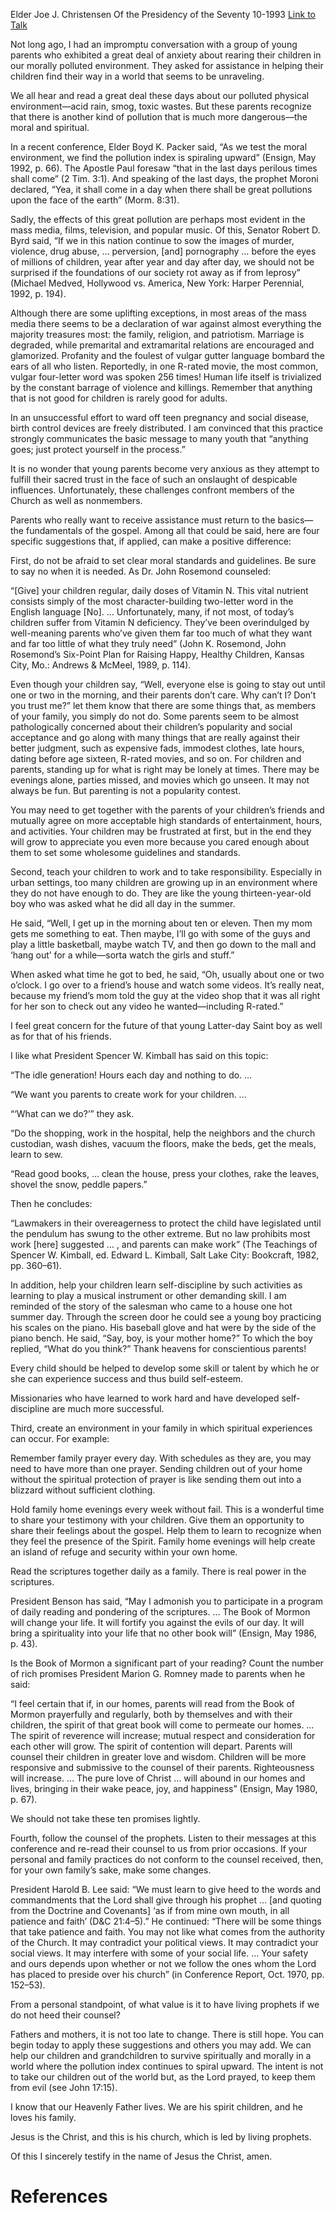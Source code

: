 Elder Joe J. Christensen
Of the Presidency of the Seventy
10-1993
[Link to Talk](https://www.churchofjesuschrist.org/study/general-conference/1993/10/rearing-children-in-a-polluted-environment?lang=eng)

Not long ago, I had an impromptu conversation with a group of young parents who exhibited a great deal of anxiety about rearing their children in our morally polluted environment. They asked for assistance in helping their children find their way in a world that seems to be unraveling.

We all hear and read a great deal these days about our polluted physical environment—acid rain, smog, toxic wastes. But these parents recognize that there is another kind of pollution that is much more dangerous—the moral and spiritual.

In a recent conference, Elder Boyd K. Packer said, “As we test the moral environment, we find the pollution index is spiraling upward” (Ensign, May 1992, p. 66). The Apostle Paul foresaw “that in the last days perilous times shall come” (2 Tim. 3:1). And speaking of the last days, the prophet Moroni declared, “Yea, it shall come in a day when there shall be great pollutions upon the face of the earth” (Morm. 8:31).

Sadly, the effects of this great pollution are perhaps most evident in the mass media, films, television, and popular music. Of this, Senator Robert D. Byrd said, “If we in this nation continue to sow the images of murder, violence, drug abuse, … perversion, [and] pornography … before the eyes of millions of children, year after year and day after day, we should not be surprised if the foundations of our society rot away as if from leprosy” (Michael Medved, Hollywood vs. America, New York: Harper Perennial, 1992, p. 194).

Although there are some uplifting exceptions, in most areas of the mass media there seems to be a declaration of war against almost everything the majority treasures most: the family, religion, and patriotism. Marriage is degraded, while premarital and extramarital relations are encouraged and glamorized. Profanity and the foulest of vulgar gutter language bombard the ears of all who listen. Reportedly, in one R-rated movie, the most common, vulgar four-letter word was spoken 256 times! Human life itself is trivialized by the constant barrage of violence and killings. Remember that anything that is not good for children is rarely good for adults.

In an unsuccessful effort to ward off teen pregnancy and social disease, birth control devices are freely distributed. I am convinced that this practice strongly communicates the basic message to many youth that “anything goes; just protect yourself in the process.”

It is no wonder that young parents become very anxious as they attempt to fulfill their sacred trust in the face of such an onslaught of despicable influences. Unfortunately, these challenges confront members of the Church as well as nonmembers.

Parents who really want to receive assistance must return to the basics—the fundamentals of the gospel. Among all that could be said, here are four specific suggestions that, if applied, can make a positive difference:

First, do not be afraid to set clear moral standards and guidelines. Be sure to say no when it is needed. As Dr. John Rosemond counseled:

“[Give] your children regular, daily doses of Vitamin N. This vital nutrient consists simply of the most character-building two-letter word in the English language [No]. … Unfortunately, many, if not most, of today’s children suffer from Vitamin N deficiency. They’ve been overindulged by well-meaning parents who’ve given them far too much of what they want and far too little of what they truly need” (John K. Rosemond, John Rosemond’s Six-Point Plan for Raising Happy, Healthy Children, Kansas City, Mo.: Andrews & McMeel, 1989, p. 114).

Even though your children say, “Well, everyone else is going to stay out until one or two in the morning, and their parents don’t care. Why can’t I? Don’t you trust me?” let them know that there are some things that, as members of your family, you simply do not do. Some parents seem to be almost pathologically concerned about their children’s popularity and social acceptance and go along with many things that are really against their better judgment, such as expensive fads, immodest clothes, late hours, dating before age sixteen, R-rated movies, and so on. For children and parents, standing up for what is right may be lonely at times. There may be evenings alone, parties missed, and movies which go unseen. It may not always be fun. But parenting is not a popularity contest.

You may need to get together with the parents of your children’s friends and mutually agree on more acceptable high standards of entertainment, hours, and activities. Your children may be frustrated at first, but in the end they will grow to appreciate you even more because you cared enough about them to set some wholesome guidelines and standards.

Second, teach your children to work and to take responsibility. Especially in urban settings, too many children are growing up in an environment where they do not have enough to do. They are like the young thirteen-year-old boy who was asked what he did all day in the summer.

He said, “Well, I get up in the morning about ten or eleven. Then my mom gets me something to eat. Then maybe, I’ll go with some of the guys and play a little basketball, maybe watch TV, and then go down to the mall and ‘hang out’ for a while—sorta watch the girls and stuff.”

When asked what time he got to bed, he said, “Oh, usually about one or two o’clock. I go over to a friend’s house and watch some videos. It’s really neat, because my friend’s mom told the guy at the video shop that it was all right for her son to check out any video he wanted—including R-rated.”

I feel great concern for the future of that young Latter-day Saint boy as well as for that of his friends.

I like what President Spencer W. Kimball has said on this topic:

“The idle generation! Hours each day and nothing to do. …

“We want you parents to create work for your children. …

“‘What can we do?’” they ask.

“Do the shopping, work in the hospital, help the neighbors and the church custodian, wash dishes, vacuum the floors, make the beds, get the meals, learn to sew.

“Read good books, … clean the house, press your clothes, rake the leaves, shovel the snow, peddle papers.”

Then he concludes:

“Lawmakers in their overeagerness to protect the child have legislated until the pendulum has swung to the other extreme. But no law prohibits most work [here] suggested … , and parents can make work” (The Teachings of Spencer W. Kimball, ed. Edward L. Kimball, Salt Lake City: Bookcraft, 1982, pp. 360–61).

In addition, help your children learn self-discipline by such activities as learning to play a musical instrument or other demanding skill. I am reminded of the story of the salesman who came to a house one hot summer day. Through the screen door he could see a young boy practicing his scales on the piano. His baseball glove and hat were by the side of the piano bench. He said, “Say, boy, is your mother home?” To which the boy replied, “What do you think?” Thank heavens for conscientious parents!

Every child should be helped to develop some skill or talent by which he or she can experience success and thus build self-esteem.

Missionaries who have learned to work hard and have developed self-discipline are much more successful.

Third, create an environment in your family in which spiritual experiences can occur. For example:





Remember family prayer every day. With schedules as they are, you may need to have more than one prayer. Sending children out of your home without the spiritual protection of prayer is like sending them out into a blizzard without sufficient clothing.





Hold family home evenings every week without fail. This is a wonderful time to share your testimony with your children. Give them an opportunity to share their feelings about the gospel. Help them to learn to recognize when they feel the presence of the Spirit. Family home evenings will help create an island of refuge and security within your own home.





Read the scriptures together daily as a family. There is real power in the scriptures.

President Benson has said, “May I admonish you to participate in a program of daily reading and pondering of the scriptures. … The Book of Mormon will change your life. It will fortify you against the evils of our day. It will bring a spirituality into your life that no other book will” (Ensign, May 1986, p. 43).





Is the Book of Mormon a significant part of your reading? Count the number of rich promises President Marion G. Romney made to parents when he said:

“I feel certain that if, in our homes, parents will read from the Book of Mormon prayerfully and regularly, both by themselves and with their children, the spirit of that great book will come to permeate our homes. … The spirit of reverence will increase; mutual respect and consideration for each other will grow. The spirit of contention will depart. Parents will counsel their children in greater love and wisdom. Children will be more responsive and submissive to the counsel of their parents. Righteousness will increase. … The pure love of Christ … will abound in our homes and lives, bringing in their wake peace, joy, and happiness” (Ensign, May 1980, p. 67).

We should not take these ten promises lightly.

Fourth, follow the counsel of the prophets. Listen to their messages at this conference and re-read their counsel to us from prior occasions. If your personal and family practices do not conform to the counsel received, then, for your own family’s sake, make some changes.

President Harold B. Lee said: “We must learn to give heed to the words and commandments that the Lord shall give through his prophet … [and quoting from the Doctrine and Covenants] ‘as if from mine own mouth, in all patience and faith’ (D&C 21:4–5).” He continued: “There will be some things that take patience and faith. You may not like what comes from the authority of the Church. It may contradict your political views. It may contradict your social views. It may interfere with some of your social life. … Your safety and ours depends upon whether or not we follow the ones whom the Lord has placed to preside over his church” (in Conference Report, Oct. 1970, pp. 152–53).

From a personal standpoint, of what value is it to have living prophets if we do not heed their counsel?

Fathers and mothers, it is not too late to change. There is still hope. You can begin today to apply these suggestions and others you may add. We can help our children and grandchildren to survive spiritually and morally in a world where the pollution index continues to spiral upward. The intent is not to take our children out of the world but, as the Lord prayed, to keep them from evil (see John 17:15).

I know that our Heavenly Father lives. We are his spirit children, and he loves his family.

Jesus is the Christ, and this is his church, which is led by living prophets.

Of this I sincerely testify in the name of Jesus the Christ, amen.

# References
